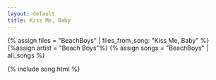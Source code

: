 ```yaml
---
layout: default
title: Kiss Me, Baby
---
```


{% assign files = "BeachBoys" | files_from_song: "Kiss Me, Baby" %}
{%assign artist = "Beach Boys"%}
{% assign songs = "BeachBoys" | all_songs %}

 
{% include song.html %}
